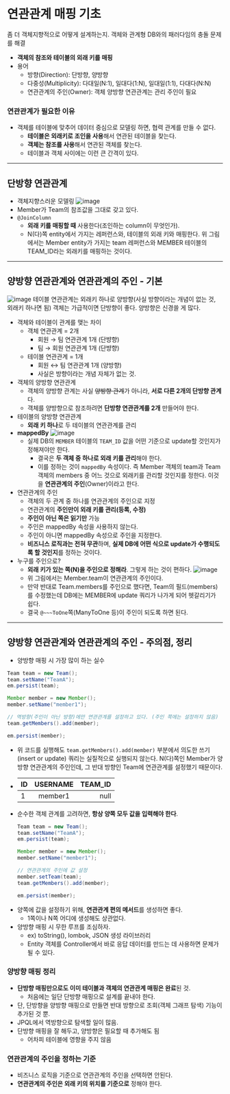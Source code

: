 # 연관관계 매핑 기초

좀 더 객체지향적으로 어떻게 설계하는지.
객체와 관계형 DB와의 패러다임의 충돌 문제를 해결

- **객체의 참조와 테이블의 외래 키를 매핑**
- 용어
  - 방향(Direction): 단방향, 양방향
  - 다중성(Multiplicity): 다대일(N:1), 일대다(1:N), 일대일(1:1), 다대다(N:N)
  - 연관관계의 주인(Owner): 객체 양방향 연관관계는 관리 주인이 필요

### 연관관계가 필요한 이유
- 객체를 테이블에 맞추어 데이터 중심으로 모델링 하면, 협력 관계를 만들 수 없다.
  - **테이블은 외래키로 조인을 사용**해서 연관된 테이블을 찾는다.
  - **객체는 참조를 사용**해서 연관된 객체를 찾는다.
  - 테이블과 객체 사이에는 이런 큰 간격이 있다.

---
## 단방향 연관관계
- 객체지향스러운 모델링
![image](https://user-images.githubusercontent.com/26949964/73118450-9e7fab00-3f97-11ea-8345-4c88a03cecbc.png)
- Member가 Team의 참조값을 그대로 갖고 있다.
- `@JoinColumn`
  - **외래 키를 매핑할 때** 사용한다(조인하는 column이 무엇인가).
  - N(다)쪽 entity에서 가지는 레퍼런스와, 테이블의 외래 키와 매핑한다. 위 그림에서는 Member entity가 가지는 team 레퍼런스와 MEMBER 테이블의 TEAM_ID라는 외래키를 매핑하는 것이다.

---
## 양방향 연관관계와 연관관계의 주인 - 기본
![image](https://user-images.githubusercontent.com/26949964/73175125-ce23e400-414c-11ea-92c8-b7f84b6196c4.png)
테이블 연관관계는 외래키 하나로 양방향(사실 방향이라는 개념이 없는 것, 외래키 하나면 됨)
객체는 가급적이면 단방향이 좋다. 양방향은 신경쓸 게 많다.
- 객체와 테이블이 관계를 맺는 차이
  - 객체 연관관계 = 2개
    - 회원 → 팀 연관관계 1개 (단뱡향)
    - 팀 → 회원 연관관계 1개 (단뱡향)
  - 테이블 연관관계 = 1개
    - 회원 ↔︎ 팀 연관관계 1개 (양방향)
    - 사실은 방향이라는 개념 자체가 없는 것.
- 객체의 양방향 연관관계
  - 객체의 양방향 관계는 사실 ~~양방향 관계~~가 아니라, **서로 다른 2개의 단방향 관계**다.
  - 객체를 양방향으로 참조하려면 **단방향 연관관계를 2개** 만들어야 한다.
- 테이블의 양방향 연관관계
  - **외래 키 하나**로 두 테이블의 연관관계를 관리
- **mappedBy**
  ![image](https://user-images.githubusercontent.com/26949964/73176385-a3875a80-414f-11ea-9961-5ec2376d4d4d.png)
  - 실제 DB의 `MEMBER` 테이블의 `TEAM_ID` 값을 어떤 기준으로 update할 것인지가 정해져야만 한다.
    - 결국은 **두 객체 중 하나로 외래 키를 관리**해야 한다.
    - 이를 정하는 것이 `mappedBy` 속성이다. 즉 Member 객체의 team과 Team 객체의 members 중 어느 것으로 외래키를 관리할 것인지를 정한다. 이것을 **연관관계의 주인**(Owner)이라고 한다.
- 연관관계의 주인
  - 객체의 두 관계 중 하나를 연관관계의 주인으로 지정
  - 연관관계의 **주인만이 외래 키를 관리(등록, 수정)**
  - **주인이 아닌 쪽은 읽기만** 가능
  - 주인은 mappedBy 속성을 사용하지 않는다.
  - 주인이 아니면 mappedBy 속성으로 주인을 지정한다.
  - **비즈니스 로직과는 전혀 무관**하며, **실제 DB에 어떤 식으로 update가 수행되도록 할 것인지**를 정하는 것이다.
- 누구를 주인으로?
  - **외래 키가 있는 쪽(N)을 주인으로 정해라**. 그렇게 하는 것이 편하다.
  ![image](https://user-images.githubusercontent.com/26949964/73177240-dd596080-4151-11ea-92d5-6c2214943308.png)
  - 위 그림에서는 Member.team이 연관관계의 주인이다.
  - 만약 반대로 Team.members를 주인으로 했다면, Team의 필드(members)를 수정했는데 DB에는 MEMBER에 update 쿼리가 나가게 되어 헷갈리기가 쉽다.
  - 결국 `@~~~ToOne`쪽(ManyToOne 등)이 주인이 되도록 하면 된다.

---
## 양방향 연관관계와 연관관계의 주인 - 주의점, 정리
- 양방향 매핑 시 가장 많이 하는 실수
```java
Team team = new Team();
team.setName("TeamA");
em.persist(team);

Member member = new Member();
member.setName("member1");

// 역방향(주인이 아닌 방향)에만 연관관계를 설정하고 있다. (주인 쪽에는 설정하지 않음)
team.getMembers().add(member);

em.persist(member);
```
  - 위 코드를 실행해도 `team.getMembers().add(member)` 부분에서 의도한 쓰기(insert or update) 쿼리는 실질적으로 실행되지 않는다. N(다)쪽인 Member가 양방향 연관관계의 주인인데, 그 반대 방향인 Team에 연관관계를 설정했기 때문이다.
  - | ID    | USERNAME      | TEAM_ID  |
    | ----- |:-------------:| --------:|
    | 1     | member1       | null     |
- 순수한 객체 관계를 고려하면, **항상 양쪽 모두 값을 입력해야 한다**.
  ```java
  Team team = new Team();
  team.setName("TeamA");
  em.persist(team);

  Member member = new Member();
  member.setName("member1");

  // 연관관계의 주인에 값 설정
  member.setTeam(team);
  team.getMembers().add(member);

  em.persist(member);
  ```
- 양쪽에 값을 설정하기 위해, **연관관계 편의 메서드**를 생성하면 좋다.
  - 1쪽이나 N쪽 어디에 생성해도 상관없다.
- 양방향 매핑 시 무한 루프를 조심하자.
  - ex) toString(), lombok, JSON 생성 라이브러리
  - Entity 객체를 Controller에서 바로 응답 데이터를 만드는 데 사용하면 문제가 될 수 있다.

### 양방향 매핑 정리
- **단방향 매핑만으로도 이미 테이블과 객체의 연관관계 매핑은 완료**된 것.
  - 처음에는 일단 단방향 매핑으로 설계를 끝내야 한다.
- 단, 단방향을 양방향 매핑으로 만들면 반대 방향으로 조회(객체 그래프 탐색) 기능이 추가된 것 뿐.
- JPQL에서 역방향으로 탐색할 일이 많음.
- 단방향 매핑을 잘 해두고, 양방향은 필요할 때 추가해도 됨
  - 어차피 테이블에 영향을 주지 않음

### 연관관계의 주인을 정하는 기준
- 비즈니스 로직을 기준으로 연관관계의 주인을 선택하면 안된다.
- **연관관계의 주인은 외래 키의 위치를 기준으로** 정해야 한다.